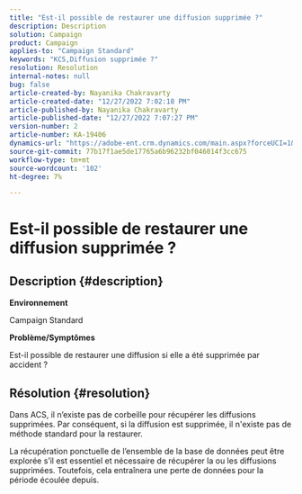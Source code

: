 ```yaml
---
title: "Est-il possible de restaurer une diffusion supprimée ?"
description: Description
solution: Campaign
product: Campaign
applies-to: "Campaign Standard"
keywords: "KCS,Diffusion supprimée ?"
resolution: Resolution
internal-notes: null
bug: false
article-created-by: Nayanika Chakravarty
article-created-date: "12/27/2022 7:02:18 PM"
article-published-by: Nayanika Chakravarty
article-published-date: "12/27/2022 7:07:27 PM"
version-number: 2
article-number: KA-19406
dynamics-url: "https://adobe-ent.crm.dynamics.com/main.aspx?forceUCI=1&pagetype=entityrecord&etn=knowledgearticle&id=2a233af7-1886-ed11-81ac-6045bd006079"
source-git-commit: 77b17f1ae5de17765a6b96232bf046014f3cc675
workflow-type: tm+mt
source-wordcount: '102'
ht-degree: 7%

---
```


# Est-il possible de restaurer une diffusion supprimée ?

## Description {#description}


<b>Environnement</b>

Campaign Standard

<b>Problème/Symptômes</b>

Est-il possible de restaurer une diffusion si elle a été supprimée par accident ?


## Résolution {#resolution}


Dans ACS, il n’existe pas de corbeille pour récupérer les diffusions supprimées. Par conséquent, si la diffusion est supprimée, il n&#39;existe pas de méthode standard pour la restaurer.

La récupération ponctuelle de l’ensemble de la base de données peut être explorée s’il est essentiel et nécessaire de récupérer la ou les diffusions supprimées. Toutefois, cela entraînera une perte de données pour la période écoulée depuis.
